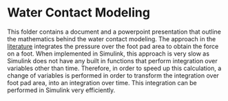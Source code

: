 Water Contact Modeling
======================

This folder contains a document and a powerpoint presentation that outline the mathematics behind the water contact modeling. The approach in the [literature][1] integrates the pressure over the foot pad area to obtain the force on a foot. When implemented in Simulink, this approach is very slow as Simulink does not have any built in functions that perform integration over variables other than time. Therefore, in order to speed up this calculation, a change of variables is performed in order to transform the integration over foot pad area, into an integration over time. This integration can be performed in Simulink very efficiently.

[1]: http://ieeexplore.ieee.org/xpls/abs_all.jsp?arnumber=4542866       "IEEE Xplore"
